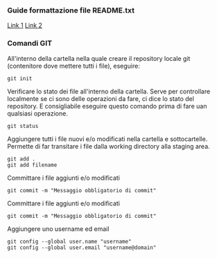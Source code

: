 ### Guide formattazione file README.txt

[Link 1](https://guides.github.com/pdfs/markdown-cheatsheet-online.pdf)
[Link 2](https://github.com/adam-p/markdown-here/wiki/Markdown-Cheatsheet)

### Comandi GIT

All'interno della cartella nella quale creare il repository locale git (contenitore dove mettere tutti i file), eseguire:
```
git init

```

Verificare lo stato dei file all'interno della cartella.
Serve per controllare localmente se ci sono delle operazioni da fare, ci dice lo stato del repository.
E consigliabile eseguire questo comando prima di fare uan qualsiasi operazione.
```
git status

```

Aggiungere tutti i file nuovi e/o modificati nella cartella e sottocartelle.
Permette di far transitare i file dalla working directory alla staging area.
```
git add .
git add filename

```

Committare i file aggiunti e/o modificati
```
git commit -m "Messaggio obbligatorio di commit"
```


Committare i file aggiunti e/o modificati
```
git commit -m "Messaggio obbligatorio di commit"
```

Aggiungere uno username ed email
```
git config --global user.name "username"
git config --global user.email "username@domain"
```


